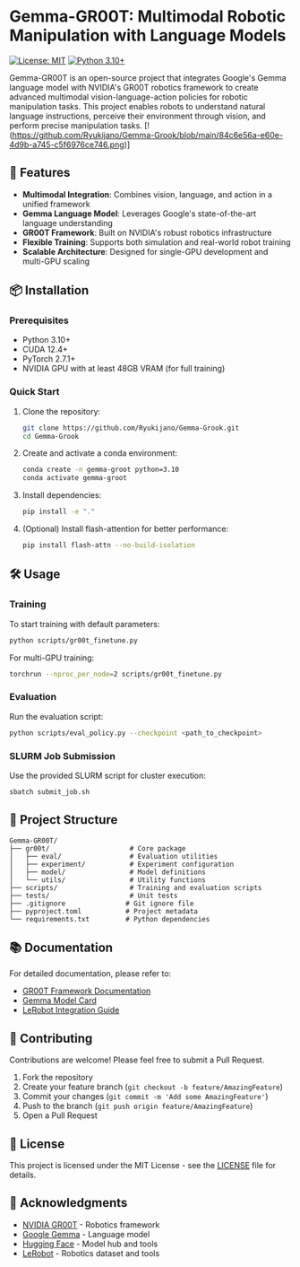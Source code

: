 # Gemma-GR00T: Multimodal Robotic Manipulation with Language Models

[![License: MIT](https://img.shields.io/badge/License-MIT-yellow.svg)](https://opensource.org/licenses/MIT)
[![Python 3.10+](https://img.shields.io/badge/python-3.10+-blue.svg)](https://www.python.org/downloads/)

Gemma-GR00T is an open-source project that integrates Google's Gemma language model with NVIDIA's GR00T robotics framework to create advanced multimodal vision-language-action policies for robotic manipulation tasks. This project enables robots to understand natural language instructions, perceive their environment through vision, and perform precise manipulation tasks.
[!(https://github.com/Ryukijano/Gemma-Grook/blob/main/84c6e56a-e60e-4d9b-a745-c5f6976ce746.png)]

## 🚀 Features

- **Multimodal Integration**: Combines vision, language, and action in a unified framework
- **Gemma Language Model**: Leverages Google's state-of-the-art language understanding
- **GR00T Framework**: Built on NVIDIA's robust robotics infrastructure
- **Flexible Training**: Supports both simulation and real-world robot training
- **Scalable Architecture**: Designed for single-GPU development and multi-GPU scaling

## 📦 Installation

### Prerequisites

- Python 3.10+
- CUDA 12.4+
- PyTorch 2.7.1+
- NVIDIA GPU with at least 48GB VRAM (for full training)

### Quick Start

1. Clone the repository:
   ```bash
   git clone https://github.com/Ryukijano/Gemma-Grook.git
   cd Gemma-Grook
   ```

2. Create and activate a conda environment:
   ```bash
   conda create -n gemma-groot python=3.10
   conda activate gemma-groot
   ```

3. Install dependencies:
   ```bash
   pip install -e "."
   ```

4. (Optional) Install flash-attention for better performance:
   ```bash
   pip install flash-attn --no-build-isolation
   ```

## 🛠️ Usage

### Training

To start training with default parameters:
```bash
python scripts/gr00t_finetune.py
```

For multi-GPU training:
```bash
torchrun --nproc_per_node=2 scripts/gr00t_finetune.py
```

### Evaluation

Run the evaluation script:
```bash
python scripts/eval_policy.py --checkpoint <path_to_checkpoint>
```

### SLURM Job Submission

Use the provided SLURM script for cluster execution:
```bash
sbatch submit_job.sh
```

## 📂 Project Structure

```
Gemma-GR00T/
├── gr00t/                    # Core package
│   ├── eval/                 # Evaluation utilities
│   ├── experiment/           # Experiment configuration
│   ├── model/                # Model definitions
│   └── utils/                # Utility functions
├── scripts/                  # Training and evaluation scripts
├── tests/                    # Unit tests
├── .gitignore               # Git ignore file
├── pyproject.toml           # Project metadata
└── requirements.txt         # Python dependencies
```

## 📚 Documentation

For detailed documentation, please refer to:

- [GR00T Framework Documentation](https://developer.nvidia.com/robotics/groot)
- [Gemma Model Card](https://ai.google.dev/gemma)
- [LeRobot Integration Guide](https://huggingface.co/lerobot)

## 🤝 Contributing

Contributions are welcome! Please feel free to submit a Pull Request.

1. Fork the repository
2. Create your feature branch (`git checkout -b feature/AmazingFeature`)
3. Commit your changes (`git commit -m 'Add some AmazingFeature'`)
4. Push to the branch (`git push origin feature/AmazingFeature`)
5. Open a Pull Request

## 📜 License

This project is licensed under the MIT License - see the [LICENSE](LICENSE) file for details.

## 🙏 Acknowledgments

- [NVIDIA GR00T](https://developer.nvidia.com/robotics/groot) - Robotics framework
- [Google Gemma](https://ai.google.dev/gemma) - Language model
- [Hugging Face](https://huggingface.co/) - Model hub and tools
- [LeRobot](https://huggingface.co/lerobot) - Robotics dataset and tools
